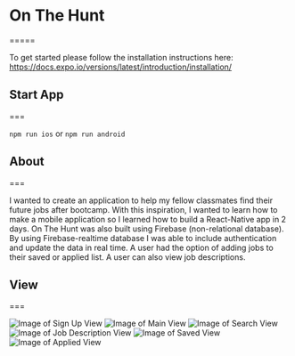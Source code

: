 # On The Hunt
=====

To get started please follow the installation instructions here:
https://docs.expo.io/versions/latest/introduction/installation/

## Start App
===

``npm run ios`` or ``npm run android``

## About
===

I wanted to create an application to help my fellow classmates find their future jobs after bootcamp. With this inspiration, I wanted to learn how to make a mobile application so I learned how to build a React-Native app in 2 days. On The Hunt was also built using Firebase (non-relational database). By using Firebase-realtime database I was able to include authentication and update the data in real time. A user had the option of adding jobs to their saved or applied list. A user can also view job descriptions.

## View
===

![Image of Sign Up View](https://github.com/Amagonzalez27/OnTheHunt/blob/master/assets/signup-view.png?raw=true)
![Image of Main View](https://github.com/Amagonzalez27/OnTheHunt/blob/master/assets/main-view.png?raw=true)
![Image of Search View](https://github.com/Amagonzalez27/OnTheHunt/blob/master/assets/search-view.png?raw=true)
![Image of Job Description View](https://github.com/Amagonzalez27/OnTheHunt/blob/master/assets/job-desc-view.png?raw=true)
![Image of Saved View](https://github.com/Amagonzalez27/OnTheHunt/blob/master/assets/save-view.png?raw=true)
![Image of Applied View]()

